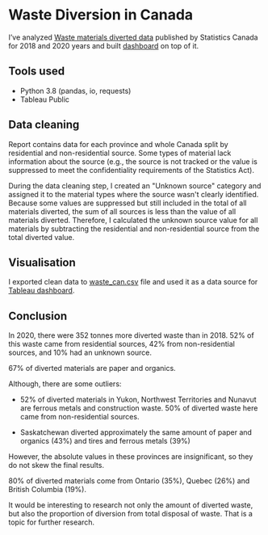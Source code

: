 # Waste Diversion in Canada
I’ve analyzed [Waste materials diverted data](https://www150.statcan.gc.ca/t1/tbl1/en/tv.action?pid=3810013801) published by Statistics Canada for 2018 and 2020 years and built [dashboard](https://public.tableau.com/app/profile/angela6018/viz/WasteDiversionCanada/WasteDiversion) on top of it.

## Tools used
- Python 3.8 (pandas, io, requests)
- Tableau Public

## Data cleaning
Report contains data for each province and whole Canada split by residential and non-residential source. Some types of material lack information about the source (e.g., the source is not tracked or the value is suppressed to meet the confidentiality requirements of the Statistics Act). 

During the data cleaning step, I created an "Unknown source" category and assigned it to the material types where the source wasn't clearly identified. Because some values are suppressed but still included in the total of all materials diverted, the sum of all sources is less than the value of all materials diverted. Therefore, I calculated the unknown source value for all materials by subtracting the residential and non-residential source from the total diverted value.

## Visualisation
I exported clean data to [waste_can.csv](/waste_can.csv) file and used it as a data source for [Tableau dashboard](https://public.tableau.com/app/profile/angela6018/viz/WasteDiversionCanada/WasteDiversion).

## Conclusion
In 2020, there were 352 tonnes more diverted waste than in 2018. 52% of this waste came from residential sources, 42% from non-residential sources, and 10% had an unknown source.

67% of diverted materials are paper and organics. 

Although, there are some outliers:

- 52% of diverted materials in Yukon, Northwest Territories and Nunavut are ferrous metals and construction waste. 50% of diverted waste here came from non-residential sources.

- Saskatchewan diverted approximately the same amount of paper and organics (43%) and tires and ferrous metals (39%)

However, the absolute values in these provinces are insignificant, so they do not skew the final results.

80% of diverted materials come from Ontario (35%), Quebec (26%) and British Columbia (19%).

It would be interesting to research not only the amount of diverted waste, but also the proportion of diversion from total disposal of waste. That is a topic for further research.
